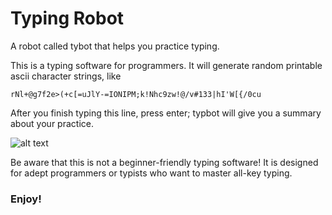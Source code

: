 # Typing Robot
A robot called tybot that helps you practice typing.

This is a typing software for programmers. It will generate random printable ascii character strings, like
```
rNl+@g7f2e>(+c[=uJlY-=IONIPM;k!Nhc9zw!@/v#133|hI'W[{/0cu
```

After you finish typing this line, press enter; typbot will give you a summary about your practice.

![alt text](https://user-images.githubusercontent.com/30487160/53207309-617d9c80-3601-11e9-8c96-72e05c687c0b.png)

Be aware that this is not a beginner-friendly typing software! 
It is designed for adept programmers or typists who want to master all-key typing.
### Enjoy!
